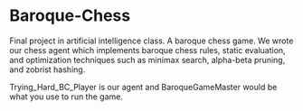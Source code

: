 # Baroque-Chess
Final project in artificial intelligence class. A baroque chess game. We wrote our chess agent which implements
baroque chess rules, static evaluation, and optimization techniques such as minimax search, alpha-beta pruning, and 
zobrist hashing.

Trying_Hard_BC_Player is our agent and BaroqueGameMaster would be what you use to run the game.

